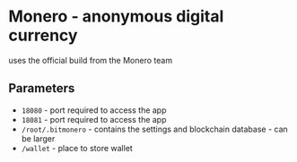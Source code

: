 # Monero - anonymous digital currency

uses the official build from the Monero team

## Parameters

* `18080` - port required to access the app
* `18081` - port required to access the app
* `/root/.bitmonero` - contains the settings and blockchain database - can be larger
* `/wallet` - place to store wallet


